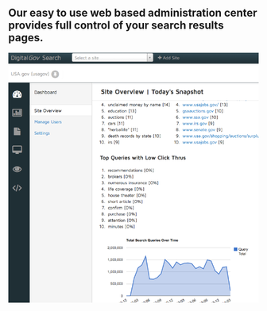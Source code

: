 ## Our easy to use web based administration center provides full control of your search results pages.

![Admin Center](/img/promo-admincenter.png "Admin Center")

